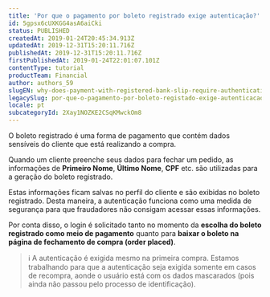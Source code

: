 ```yaml
---
title: 'Por que o pagamento por boleto registrado exige autenticação?'
id: 5gpsx6cUXKGG4asA6aiCki
status: PUBLISHED
createdAt: 2019-01-24T20:45:34.913Z
updatedAt: 2019-12-31T15:20:11.716Z
publishedAt: 2019-12-31T15:20:11.716Z
firstPublishedAt: 2019-01-24T22:01:07.101Z
contentType: tutorial
productTeam: Financial
author: authors_59
slugEN: why-does-payment-with-registered-bank-slip-require-authentication
legacySlug: por-que-o-pagamento-por-boleto-registado-exige-autenticacao
locale: pt
subcategoryId: 2Xay1NOZKE2CSqKMwckOm8
---
```


O boleto registrado é uma forma de pagamento que contém dados sensíveis do cliente que está realizando a compra.

Quando um cliente preenche seus dados para fechar um pedido, as informações de __Primeiro Nome__, __Último Nome__, __CPF__ etc. são utilizadas para a geração do boleto registrado.

Estas informações ficam salvas no perfil do cliente e são exibidas no boleto registrado. Desta maneira, a autenticação funciona como uma medida de segurança para que fraudadores não consigam acessar essas informações.

Por conta disso, o login é solicitado tanto no momento da __escolha do boleto registrado como meio de pagamento__ quanto para __baixar o boleto na página de fechamento de compra (order placed)__.

> ℹ️ A autenticação é exigida mesmo na primeira compra. Estamos trabalhando para que a autenticação seja exigida somente em casos de recompra, aonde o usuário está com os dados mascarados (pois ainda não passou pelo processo de identificação).
